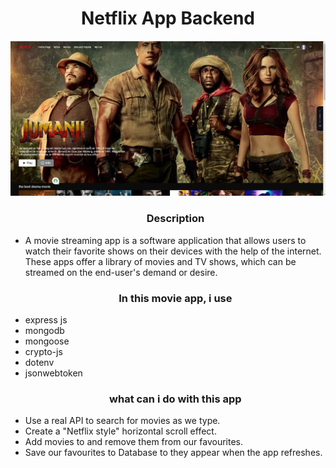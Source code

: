 <h1 align="center">Netflix App Backend</h1>
<div align="center">
  <img alt="Demo" src="./netflix.png" />
</div>

<ul>
<h3 align="center">Description</h3>
<li>A movie streaming app is a software application that allows users to watch their favorite shows on their devices with the help of the internet. These apps offer a library of movies and TV shows, which can be streamed on the end-user's demand or desire.</li>

<h3 align="center">In this  movie app, i use</h3>

<li>express js</li>
<li>mongodb</li>
<li>mongoose</li>
<li>crypto-js</li>
<li>dotenv </li>
<li>jsonwebtoken</li>



<h3 align="center">what can i do with this app</h3>
<li>Use a real API to search for movies as we type.</li>
<li>Create a "Netflix style" horizontal scroll effect. </li>
<li>Add movies to and remove them from our favourites.</li>
<li>Save our favourites to Database to they appear when the app refreshes.</li>
</ul>